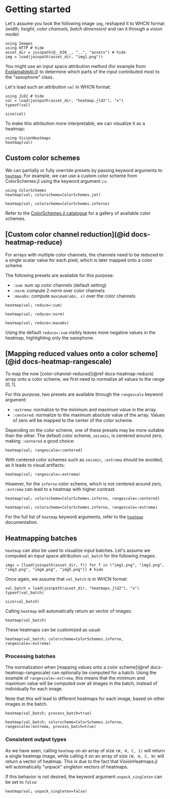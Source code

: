 # Getting started
Let's assume you took the following image `img`,
reshaped it to WHCN format *(width, height, color channels, batch dimension)*
and ran it through a vision model:

```@example 1
using Images
using HTTP # hide
asset_dir = joinpath(@__DIR__, "..", "assets") # hide
img = load(joinpath(asset_dir, "img1.png"))
```

You might use an input space attribution method 
(for example from [ExplainableAI.jl](https://github.com/Julia-XAI/ExplainableAI.jl))
to determine which parts of the input contributed most to the "saxophone" class.

Let's load such an attribution `val` in WHCN format:
```@example 1
using JLD2 # hide
val = load(joinpath(asset_dir, "heatmap.jld2"), "x")
typeof(val)
```

```@example 1
size(val)
```

To make this attribution more interpretable,
we can visualize it as a heatmap:
```@example 1
using VisionHeatmaps
heatmap(val)
```

## Custom color schemes
We can partially or fully override presets by passing keyword arguments to [`heatmap`](@ref).
For example, we can use a custom color scheme from ColorSchemes.jl using the keyword argument `cs`:

```@example 1
using ColorSchemes
heatmap(val; colorscheme=ColorSchemes.jet)
```

```@example 1
heatmap(val; colorscheme=ColorSchemes.inferno)
```

Refer to the [ColorSchemes.jl catalogue](https://juliagraphics.github.io/ColorSchemes.jl/stable/basics/)
for a gallery of available color schemes.

## [Custom color channel reduction](@id docs-heatmap-reduce)
For arrays with multiple color channels, the channels need to be reduced to a single scalar value for each pixel, which is later mapped onto a color scheme.

The following presets are available for this purpose:
- `:sum`: sum up color channels (default setting)
- `:norm`: compute 2-norm over color channels
- `:maxabs`: compute `maximum(abs, x)` over the color channels

```@example 1
heatmap(val; reduce=:sum)
```

```@example 1
heatmap(val; reduce=:norm)
```

```@example 1
heatmap(val; reduce=:maxabs)
```

Using the default `reduce=:sum` visibly leaves more negative values in the heatmap, highlighting only the saxophone.

## [Mapping reduced values onto a color scheme](@id docs-heatmap-rangescale)
To map the now [color-channel-reduced](@ref docs-heatmap-reduce) array onto a color scheme,
we first need to normalize all values to the range $[0, 1]$.

For this purpose, two presets are available through the `rangescale` keyword argument:
- `:extrema`: normalize to the minimum and maximum value in the array.
- `:centered`: normalize to the maximum absolute value of the array.
  Values of zero will be mapped to the center of the color scheme.

Depending on the color scheme, one of these presets may be more suitable than the other.
The default color scheme, `seismic`, is centered around zero,
making `:centered` a good choice:

````@example 1
heatmap(val; rangescale=:centered)
````

With centered color schemes such as `seismic`, 
`:extrema` should be avoided, as it leads to visual artifacts:

````@example 1
heatmap(val; rangescale=:extrema)
````

However, for the `inferno` color scheme, which is not centered around zero,
`:extrema` can lead to a heatmap with higher contrast.

````@example 1
heatmap(val; colorscheme=ColorSchemes.inferno, rangescale=:centered)
````

````@example 1
heatmap(val; colorscheme=ColorSchemes.inferno, rangescale=:extrema)
````


For the full list of `heatmap` keyword arguments, refer to the [`heatmap`](@ref) documentation.

## Heatmapping batches
`heatmap` can also be used to visualize input batches.
Let's assume we computed an input space attribution `val_batch` for the following images:

```@example 1
imgs = [load(joinpath(asset_dir, f)) for f in ("img1.png", "img2.png", "img3.png", "img4.png", "img5.png")] # hide 
```

Once again, we assume that `val_batch` is in WHCN format:

```@example 1
val_batch = load(joinpath(asset_dir, "heatmaps.jld2"), "x")
typeof(val_batch)
```

```@example 1
size(val_batch)
```

Calling `heatmap` will automatically return an vector of images:

```@example 1
heatmap(val_batch)
```

These heatmaps can be customized as usual:

```@example 1
heatmap(val_batch; colorscheme=ColorSchemes.inferno, rangescale=:extrema)
```

### Processing batches
The normalization when [mapping values onto a color scheme](@ref docs-heatmap-rangescale) 
can optionally be computed for a batch. 
Using the example of `rangescale=:extrema`, this means that the minimum and maximum value
will be computed over all images in the batch, instead of individually for each image.

Note that this will lead to different heatmaps for each image, based on other images in the batch.

```@example 1
heatmap(val_batch; process_batch=true)
```

```@example 1
heatmap(val_batch; colorscheme=ColorSchemes.inferno, rangescale=:extrema, process_batch=true)
```

### Consistent output types
As we have seen, calling `heatmap` on an array of size `(W, H, C, 1)` 
will return a single heatmap image, while calling it on an array of size `(W, H, C, N)`
will return a vector of heatmap. 
This is due to the fact that VisionHeatmaps.jl will automatically "unpack" singleton vectors of heatmaps.

If this behavior is not desired, the keyword argument `unpack_singleton` can be set to `false`:
```@example 1
heatmap(val; unpack_singleton=false)
```